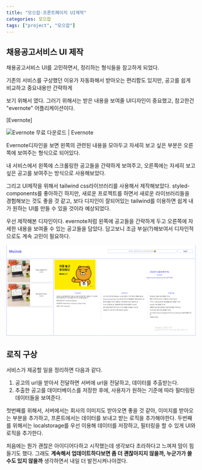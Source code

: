 ```yaml
---
title: "모으잡-프론트페이지 UI제작"
categories: 모으잡
tags: ["project", "모으잡"]
---
```




## 채용공고서비스 UI 제작

채용공고서비스 UI를 고민하면서, 정리하는 형식들을 참고하게 되었다. 

기존의 서비스를 구상했던 이유가 자동화해서 받아오는 편리함도 있지만, 공고를 쉽게 비교하고 중요내용만 간략하게 

보기 위해서 였다. 그러기 위해서는 받은 내용을 보여줄 UI디자인이 중요했고, 참고한건 "evernote" 어플리케이션이다.

[Evernote]

![Evernote 무료 다운로드 | Evernote](https://evernote.com/c/assets/download/evernote_platforms.png?775a7856b9196431)

Evernote디자인을 보면 왼쪽의 관련된 내용을 모아두고 자세히 보고 싶은 부분은 오른쪽에 보여주는 형식으로 되어있다.

내 서비스에서 왼쪽에 스크롤링한 공고들을 간략하게 보여주고, 오른쪽에는 자세히 보고싶은 공고를 보여주는 방식으로 사용해보았다.



그리고 UI제작을 위해서 tailwind css라이브러리를 사용해서 제작해보았다. styled-components를 좋아하긴 하지만, 새로운 프로젝트를 하면서 새로운 라이브러리들을 경험해보는 것도 좋을 것 같고, 보다 디지인이 잘되어있는 tailwind를 이용하면 쉽게 내가 원하는 UI를 만들 수 있을 것이라 예상되었다.



우선 제작해본 디자인이다. evernote처럼 왼쪽에 공고들을 간략하게 두고 오른쪽에 자세한 내용을 보여줄 수 있는 공고들을 담았다. 담고보니 조금 부실(?)해보여서 디자인적으로도 계속 고민이 필요하다.



![image-20221025030622589](../assets/img/2022-10-24-채용공고서비스8/image-20221025030622589.png)



## 로직 구상

서비스가 제공할 일을 정리하면 다음과 같다.

1. 공고의 url을 받아서 전달하면 서버에 url을 전달하고, 데이터를 추출받는다.
2. 추출한 공고를 데이터베이스를 저장한 후에, 사용자가 원하는 기준에 따라 필터링된 데이터들을 보여준다.



첫번째를 위해서, 서버에서는 회사의 이미지도 받아오면 좋을 것 같아, 이미지를 받아오는 부분을 추가하고, 프론트에서는 데이터를 보내고 받는 로직을 추가해야한다. 두번째를 위해서는 localstorage를 우선 이용해 데이터를 저장하고, 필터링을 할 수 있게 UI와 로직을 추가한다.

처음에는 뭔가 괜찮은 아이디어다하고 시작했는데 생각보다 초라하다고 느껴져 맘이 힘들기도 했다. 그래도 **계속해서 업데이트하다보면 좀 더 괜찮아지지 않을까, 누군가가 쓸 수도 있지 않을까** 생각하면서 내일 더 발전시켜나야겠다.
